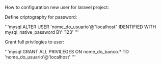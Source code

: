 How to configuration new user for laravel project:

Define criptography for password:

'''mysql
ALTER USER 'nome_do_usuario'@"localhost" IDENTIFIED WITH mysql_native_password BY '123' 
'''

Grant full privilegies to user:

'''mysql
GRANT ALL PRIVILEGES ON nome_do_banco.* TO 'nome_do_usuario'@'localhost' 
'''
